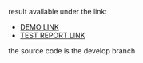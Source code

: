 result available under the link:
- [DEMO LINK](https://volodkaly.github.io/layout_catalog/)
- [TEST REPORT LINK](https://volodkaly.github.io/layout_catalog/report/html_report/)

the source code is the develop branch
